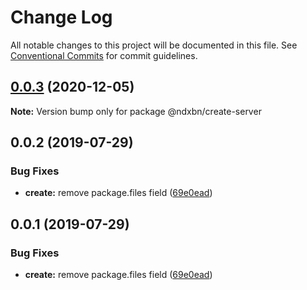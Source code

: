 # Change Log

All notable changes to this project will be documented in this file.
See [Conventional Commits](https://conventionalcommits.org) for commit guidelines.

## [0.0.3](https://github.com/ndxbn/ndxbn/compare/@ndxbn/create-server@0.0.2...@ndxbn/create-server@0.0.3) (2020-12-05)

**Note:** Version bump only for package @ndxbn/create-server





## 0.0.2 (2019-07-29)


### Bug Fixes

* **create:** remove package.files field ([69e0ead](https://github.com/ndxbn/ndxbn/commit/69e0ead))





## 0.0.1 (2019-07-29)


### Bug Fixes

* **create:** remove package.files field ([69e0ead](https://github.com/ndxbn/ndxbn/commit/69e0ead))
